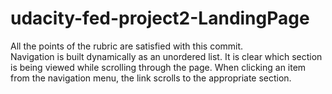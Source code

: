 # udacity-fed-project2-LandingPage

All the points of the rubric are satisfied with this commit. <br>
Navigation is built dynamically as an unordered list.
It is clear which section is being viewed while scrolling through the page.
When clicking an item from the navigation menu, the link scrolls to the appropriate section.
